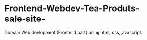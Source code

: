 # Frontend-Webdev-Tea-Produts-sale-site-
Domain Web devlopment (Frontend part) using html, css, javascript. 
